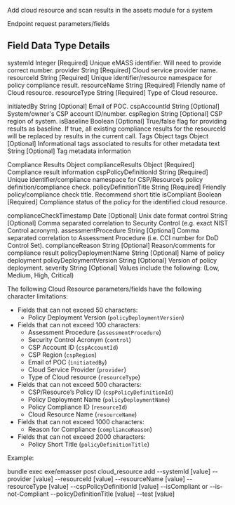 Add cloud resource and scan results in the assets module for a system

Endpoint request parameters/fields

Field                   Data Type  Details
-------------------------------------------------------------------------------------------------
systemId                 Integer   [Required] Unique eMASS identifier. Will need to provide correct number.
provider                 String    [Required] Cloud service provider name.
resourceId               String    [Required] Unique identifier/resource namespace for policy compliance result.
resourceName             String    [Required] Friendly name of Cloud resource.
resourceType             String    [Required] Type of Cloud resource.

initiatedBy              String    [Optional] Email of POC.
cspAccountId             String    [Optional] System/owner's CSP account ID/number.
cspRegion                String    [Optional] CSP region of system.
isBaseline               Boolean   [Optional] True/false flag for providing results as baseline.
                                              If true, all existing compliance results for the resourceId will be replaced by results in the current call.
Tags Object
tags                     Object    [Optional] Informational tags associated to results for other metadata
  text                     String    [Optional] Tag metadata information

Compliance Results Object
complianceResults        Object  [Required] Compliance result information
  cspPolicyDefinitionId    String  [Required] Unique identifier/compliance namespace for CSP/Resource’s
                                            policy definition/compliance check.
  policyDefinitionTitle    String  [Required] Friendly policy/compliance check title. Recommend short title
  isCompliant              Boolean [Required] Compliance status of the policy for the identified cloud resource.

  complianceCheckTimestamp Date    [Optional] Unix date format
  control                  String  [Optional] Comma separated correlation to Security Control
                                             (e.g. exact NIST Control acronym).
  assessmentProcedure      String  [Optional] Comma separated correlation to Assessment Procedure
                                              (i.e. CCI number for DoD Control Set).
  complianceReason         String  [Optional] Reason/comments for compliance result
  policyDeploymentName     String  [Optional] Name of policy deployment
  policyDeploymentVersion  String  [Optional] Version of policy deployment.
  severity                 String  [Optional] Values include the following: (Low, Medium, High, Critical)


  The following Cloud Resource parameters/fields have the following character limitations:
- Fields that can not exceed 50 characters:
  - Policy Deployment Version (`policyDeploymentVersion`)
- Fields that can not exceed 100 characters:
  - Assessment Procedure      (`assessmentProcedure`)
  - Security Control Acronym  (`control`)
  - CSP Account ID            (`cspAccountId`)
  - CSP Region                (`cspRegion`)
  - Email of POC              (`initiatedBy`)
  - Cloud Service Provider    (`provider`)
  - Type of Cloud resource    (`resourceType`)
- Fields that can not exceed 500 characters:
  - CSP/Resource’s Policy ID  (`cspPolicyDefinitionId`)
  - Policy Deployment Name    (`policyDeploymentName`)
  - Policy Compliance ID      (`resourceId`)
  - Cloud Resource Name       (`resourceName`)
- Fields that can not exceed 1000 characters:
  - Reason for Compliance (`complianceReason`)
- Fields that can not exceed 2000 characters:
  - Policy Short Title    (`policyDefinitionTitle`)

Example:

bundle exec exe/emasser post cloud_resource add --systemId [value] --provider [value] --resourceId [value] --resourceName [value] --resourceType [value] --cspPolicyDefinitionId [value] --isCompliant or --is-not-Compliant --policyDefinitionTitle [value] --test [value]
